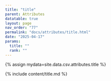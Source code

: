 ```yaml
---
title: "title"
parent: Attributes
datatable: true
layout: page
nav_order: "77"
permalink: "docs/attributes/title.html"
date: "2025-04-17"
params:
  title: ""
  rank: ""
---
```

{% assign mydata=site.data.csv.attributes.title %} 

{% include content/title.md %}
